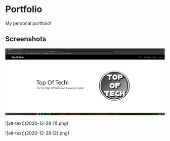 # Portfolio
My personal portfolio!

## Screenshots
![alt-text](2020-12-28.png)

![alt-text](2020-12-28 (1).png)  

![alt-text](2020-12-28 (2).png)
